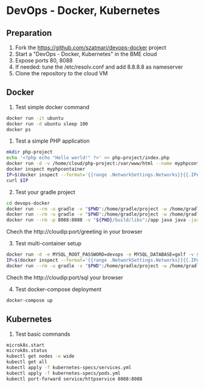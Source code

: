 # DevOps - Docker, Kubernetes

## Preparation
1. Fork the https://github.com/szatmari/devops-docker project
2. Start a "DevOps - Docker, Kubernetes" in the BME cloud
3. Expose ports 80, 8088
4. If needed: tune the /etc/resolv.conf and add 8.8.8.8 as nameserver
5. Clone the repository to the cloud VM

## Docker

1. Test simple docker command
```bash
docker run -it ubuntu
docker run -d ubuntu sleep 100
docker ps
```

1. Test a simple PHP application
```bash
mkdir php-project
echo '<?php echo "Hello world!" ?>' >> php-project/index.php
docker run -d -v /home/cloud/php-project:/var/www/html --name myphpcontainer php:7.2-apache
docker inspect myphpcontainer
IP=$(docker inspect --format='{{range .NetworkSettings.Networks}}{{.IPAddress}}{{end}}' myphpcontainer)
curl $IP
```

2. Test your gradle project
```bash
cd devops-docker
docker run --rm -u gradle -v "$PWD":/home/gradle/project -w /home/gradle/project -p 8088:8088 gradle gradle build
docker run --rm -u gradle -v "$PWD":/home/gradle/project -w /home/gradle/project -p 8088:8088 gradle gradle bootRun
docker run --rm -p 8088:8088 -v "${PWD}/build/libs":/app java java -jar /app/gs-rest-service-0.1.0.jar
```
Chech the http://cloudip:port/greeting in your browser

3. Test multi-container setup
```bash
docker run -d -e MYSQL_ROOT_PASSWORD=devops -e MYSQL_DATABASE=golf -v $(pwd)/database:/docker-entrypoint-initdb.d --name=mymysql mysql
IP=$(docker inspect --format='{{range .NetworkSettings.Networks}}{{.IPAddress}}{{end}}' mymysql)
docker run --rm -u gradle -v "$PWD":/home/gradle/project -w /home/gradle/project -p 8088:8088 -e DBHOST=$IP gradle gradle bootRun
```
Chech the http://cloudip:port/sql your browser

4. Test docker-compose deployment
```bash
docker-compose up
```

## Kubernetes

1. Test basic commands
```bash
microk8s.start
microk8s.status
kubectl get nodes -o wide
kubectl get all
kubectl apply -f kubernetes-specs/services.yml
kubectl apply -f kubernetes-specs/pods.yml
kubectl port-forward service/httpservice 8088:8088
```

